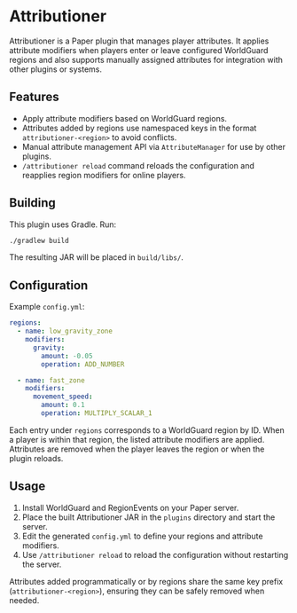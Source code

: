 # Attributioner

Attributioner is a Paper plugin that manages player attributes. It applies attribute modifiers when players enter or leave configured WorldGuard regions and also supports manually assigned attributes for integration with other plugins or systems.

## Features

- Apply attribute modifiers based on WorldGuard regions.
- Attributes added by regions use namespaced keys in the format `attributioner-<region>` to avoid conflicts.
- Manual attribute management API via `AttributeManager` for use by other plugins.
- `/attributioner reload` command reloads the configuration and reapplies region modifiers for online players.

## Building

This plugin uses Gradle. Run:

```bash
./gradlew build
```

The resulting JAR will be placed in `build/libs/`.

## Configuration

Example `config.yml`:

```yaml
regions:
  - name: low_gravity_zone
    modifiers:
      gravity:
        amount: -0.05
        operation: ADD_NUMBER

  - name: fast_zone
    modifiers:
      movement_speed:
        amount: 0.1
        operation: MULTIPLY_SCALAR_1
```

Each entry under `regions` corresponds to a WorldGuard region by ID. When a player is within that region, the listed attribute modifiers are applied. Attributes are removed when the player leaves the region or when the plugin reloads.

## Usage

1. Install WorldGuard and RegionEvents on your Paper server.
2. Place the built Attributioner JAR in the `plugins` directory and start the server.
3. Edit the generated `config.yml` to define your regions and attribute modifiers.
4. Use `/attributioner reload` to reload the configuration without restarting the server.

Attributes added programmatically or by regions share the same key prefix (`attributioner-<region>`), ensuring they can be safely removed when needed.
